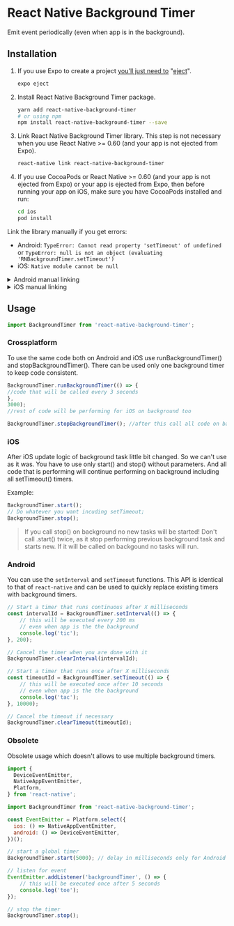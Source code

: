 # React Native Background Timer
Emit event periodically (even when app is in the background).

## Installation
1. If you use Expo to create a project [you'll just need to](https://facebook.github.io/react-native/docs/getting-started#caveats) "[eject](https://docs.expo.io/versions/latest/expokit/eject)".

    ```bash
    expo eject
    ```

2. Install React Native Background Timer package.

    ```bash
    yarn add react-native-background-timer
    # or using npm
    npm install react-native-background-timer --save
    ```

3. Link React Native Background Timer library. This step is not necessary when you use React Native >= 0.60 (and your app is not ejected from Expo).

    ```bash
    react-native link react-native-background-timer
    ```

4. If you use CocoaPods or React Native >= 0.60 (and your app is not ejected from Expo) or your app is ejected from Expo, then before running your app on iOS, make sure you have CocoaPods installed and run:

    ```bash
    cd ios
    pod install
    ```

Link the library manually if you get errors:

- Android: `TypeError: Cannot read property 'setTimeout' of undefined` or `TypeError: null is not an object (evaluating 'RNBackgroundTimer.setTimeout')`
- iOS: `Native module cannot be null`

<details>
    <summary>Android manual linking</summary>

- `android/settings.gradle`

    ```diff
    + include ':react-native-background-timer'
    + project(':react-native-background-timer').projectDir = new File(rootProject.projectDir, '../node_modules/react-native-background-timer/android')
    ```

- `android/app/build.gradle`

    ```diff
    dependencies {
    +   implementation project(':react-native-background-timer')
    }
    ```

- `android/app/src/main/java/com/your-app/MainApplication.java`

    ```diff
    + import com.ocetnik.timer.BackgroundTimerPackage;

    @Override
    protected List<ReactPackage> getPackages() {
      return Arrays.<ReactPackage>asList(
    +   new BackgroundTimerPackage()
      );
    }
    ```
</details>

<details>
  <summary>iOS manual linking</summary>

- `ios/Podfile`

    ```diff
    + pod 'react-native-background-timer', :path => '../node_modules/react-native-background-timer'
    ```
    Rebuild project
</details>

## Usage

```js
import BackgroundTimer from 'react-native-background-timer';
```

### Crossplatform
To use the same code both on Android and iOS use runBackgroundTimer() and stopBackgroundTimer(). There can be used only one background timer to keep code consistent.

```js
BackgroundTimer.runBackgroundTimer(() => { 
//code that will be called every 3 seconds 
}, 
3000);
//rest of code will be performing for iOS on background too

BackgroundTimer.stopBackgroundTimer(); //after this call all code on background stop run.
```

### iOS
After iOS update logic of background task little bit changed. So we can't use as it was. 
You have to use only start() and stop() without parameters. And all code that is performing will continue performing on background including all setTimeout() timers.

Example:
```js
BackgroundTimer.start();
// Do whatever you want incuding setTimeout;
BackgroundTimer.stop();
```

> If you call stop() on background no new tasks will be started!
> Don't call .start() twice, as it stop performing previous background task and starts new. 
> If it will be called on backgound no tasks will run.

### Android
You can use the `setInterval` and `setTimeout` functions.
This API is identical to that of `react-native` and can be used to quickly replace existing timers
with background timers.

```js
// Start a timer that runs continuous after X milliseconds
const intervalId = BackgroundTimer.setInterval(() => {
	// this will be executed every 200 ms
	// even when app is the the background
	console.log('tic');
}, 200);

// Cancel the timer when you are done with it
BackgroundTimer.clearInterval(intervalId);
```

```js
// Start a timer that runs once after X milliseconds
const timeoutId = BackgroundTimer.setTimeout(() => {
	// this will be executed once after 10 seconds
	// even when app is the the background
  	console.log('tac');
}, 10000);

// Cancel the timeout if necessary
BackgroundTimer.clearTimeout(timeoutId);
```

### Obsolete
Obsolete usage which doesn't allows to use multiple background timers.

```js
import {
  DeviceEventEmitter,
  NativeAppEventEmitter,
  Platform,
} from 'react-native';

import BackgroundTimer from 'react-native-background-timer';
```

```js
const EventEmitter = Platform.select({
  ios: () => NativeAppEventEmitter,
  android: () => DeviceEventEmitter,
})();
```

```js
// start a global timer
BackgroundTimer.start(5000); // delay in milliseconds only for Android
```
```js
// listen for event
EventEmitter.addListener('backgroundTimer', () => {
	// this will be executed once after 5 seconds
	console.log('toe');
});
```
```js
// stop the timer
BackgroundTimer.stop();
```
